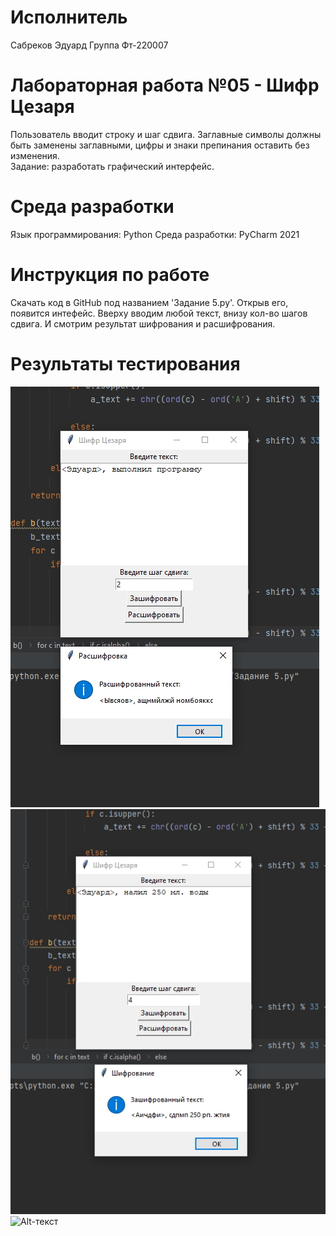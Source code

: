 # Исполнитель
Сабреков Эдуард
Группа Фт-220007

# Лабораторная работа №05 - Шифр Цезаря
Пользователь вводит строку и шаг сдвига. Заглавные символы должны быть заменены заглавными, цифры и знаки препинания оставить без изменения.   
Задание: разработать графический интерфейс. 
# Среда разработки
Язык программирования: Python
Среда разработки: PyCharm 2021

# Инструкция по работе
Скачать код в GitHub под названием 'Задание 5.py'. Открыв его, появится интефейс. Вверху вводим любой текст, внизу кол-во шагов сдвига. И смотрим результат шифрования и расшифрования.
# Результаты тестирования
![Alt-текст](https://github.com/EduardSabr/Rabota05/blob/main/1%20%D1%84%D0%BE%D1%82%D0%BE.jpg?raw=true)
![Alt-текст](https://github.com/EduardSabr/Rabota05/blob/main/2%20%D1%84%D0%BE%D1%82%D0%BE.jpg?raw=true)
![Alt-текст](https://avatars.mds.yandex.net/get-images-cbir/402805/19hR8PwiF85NAeBudls5Pg1106/ocr)
